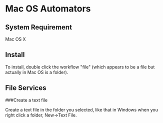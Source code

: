 Mac OS Automators
=================

System Requirement
------------------
Mac OS X

Install
-------
To install, double click the workflow "file" (which appears to be a file but actually in Mac OS is a folder).

File Services
-------------
###Create a text file

Create a text file in the folder you selected, like that in Windows when you right click a folder, New->Text File.

